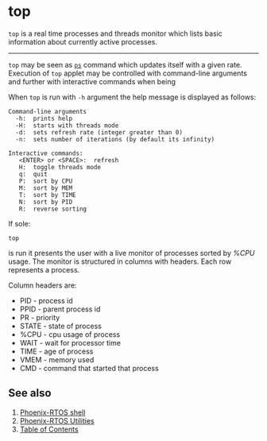 # top

`top` is a real time processes and threads monitor which lists basic information about currently active processes.

---

`top` may be seen as [`ps`](ps.md) command which updates itself with a given rate. Execution of `top` applet may be controlled with command-line arguments and further with interactive commands when being 

When `top` is run with `-h` argument the help message is displayed as follows:
```
Command-line arguments
  -h:  prints help
  -H:  starts with threads mode
  -d:  sets refresh rate (integer greater than 0)
  -n:  sets number of iterations (by default its infinity)

Interactive commands:
   <ENTER> or <SPACE>:  refresh
   H:  toggle threads mode
   q:  quit
   P:  sort by CPU
   M:  sort by MEM
   T:  sort by TIME
   N:  sort by PID
   R:  reverse sorting
```

If sole:
```
top
``` 
is run it presents the user with a live monitor of processes sorted by *%CPU* usage. The monitor is structured in columns with headers. Each row represents a process.

Column headers are:
 - PID   - process id
 - PPID  - parent process id
 - PR    - priority
 - STATE - state of process
 - %CPU  - cpu usage of process
 - WAIT  - wait for processor time
 - TIME  - age of process
 - VMEM  - memory used
 - CMD   - command that started that process

## See also

1. [Phoenix-RTOS shell](psh.md)
2. [Phoenix-RTOS Utilities](README.md)
3. [Table of Contents](../README.md)
